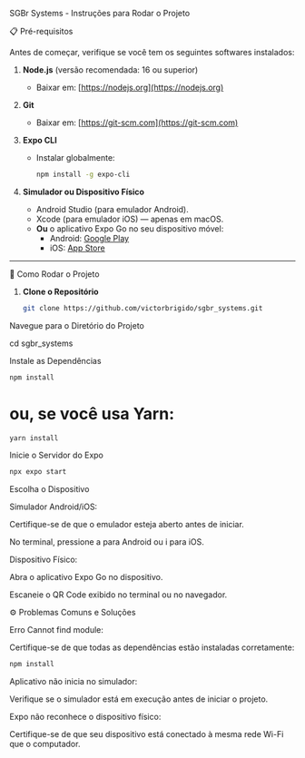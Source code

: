 SGBr Systems - Instruções para Rodar o Projeto

📋 Pré-requisitos

Antes de começar, verifique se você tem os seguintes softwares instalados:

1. **Node.js** (versão recomendada: 16 ou superior)  
   - Baixar em: [https://nodejs.org](https://nodejs.org)

2. **Git**  
   - Baixar em: [https://git-scm.com](https://git-scm.com)

3. **Expo CLI**  
   - Instalar globalmente:
     ```bash
     npm install -g expo-cli
     ```

4. **Simulador ou Dispositivo Físico**  
   - Android Studio (para emulador Android).  
   - Xcode (para emulador iOS) — apenas em macOS.  
   - **Ou** o aplicativo Expo Go no seu dispositivo móvel:
     - Android: [Google Play](https://play.google.com/store/apps/details?id=host.exp.exponent)
     - iOS: [App Store](https://apps.apple.com/app/expo-go/id982107779)

---

🔧️ Como Rodar o Projeto

1. **Clone o Repositório**
   ```bash
   git clone https://github.com/victorbrigido/sgbr_systems.git
   
Navegue para o Diretório do Projeto

cd sgbr_systems

Instale as Dependências

  ```bash
npm install
```

# ou, se você usa Yarn:
  ```bash
  yarn install
```
Inicie o Servidor do Expo
```bash
npx expo start
```
Escolha o Dispositivo

Simulador Android/iOS:

Certifique-se de que o emulador esteja aberto antes de iniciar.

No terminal, pressione a para Android ou i para iOS.

Dispositivo Físico:

Abra o aplicativo Expo Go no dispositivo.

Escaneie o QR Code exibido no terminal ou no navegador.

⚙️ Problemas Comuns e Soluções

Erro Cannot find module:

Certifique-se de que todas as dependências estão instaladas corretamente:
```bash
npm install
```
Aplicativo não inicia no simulador:

Verifique se o simulador está em execução antes de iniciar o projeto.

Expo não reconhece o dispositivo físico:

Certifique-se de que seu dispositivo está conectado à mesma rede Wi-Fi que o computador.
